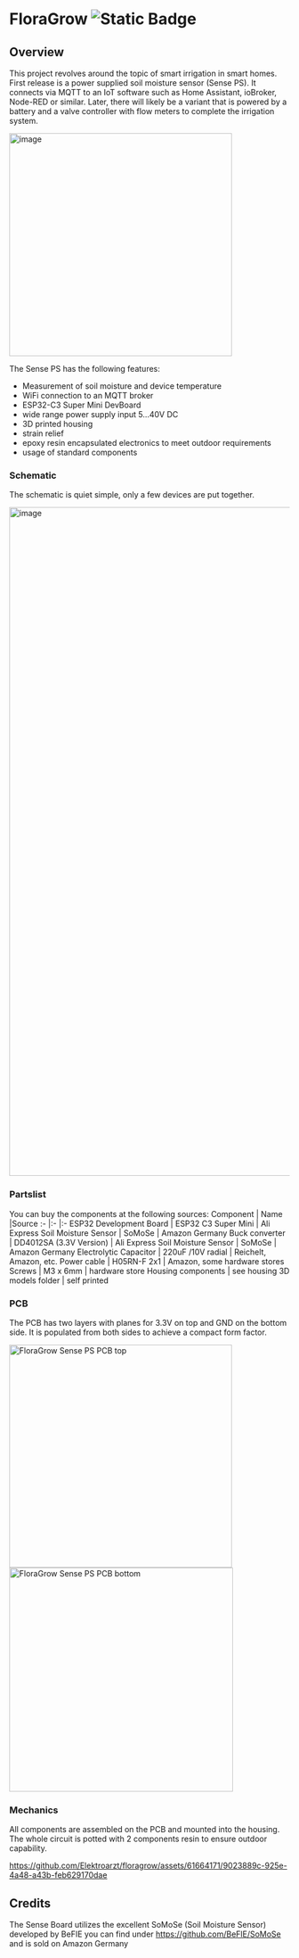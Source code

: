 # FloraGrow ![Static Badge](https://img.shields.io/badge/stability-beta-orange)

## Overview
This project revolves around the topic of smart irrigation in smart homes. First release is a power supplied soil moisture sensor (Sense PS). It connects via MQTT to an IoT software such as Home Assistant, ioBroker, Node-RED or similar. Later, there will likely be a variant that is powered by a battery and a valve controller with flow meters to complete the irrigation system.

<img width="400" alt="image" src="https://github.com/Elektroarzt/floragrow/assets/61664171/703e603e-a8ef-4864-9fb5-a0efed62c016">

The Sense PS has the following features:
- Measurement of soil moisture and device temperature
- WiFi connection to an MQTT broker
- ESP32-C3 Super Mini DevBoard
- wide range power supply input 5...40V DC
- 3D printed housing
- strain relief
- epoxy resin encapsulated electronics to meet outdoor requirements
- usage of standard components

### Schematic
The schematic is quiet simple, only a few devices are put together.
 
<img width="1200" alt="image" src="https://github.com/Elektroarzt/floragrow/assets/61664171/1fc1ced2-c58f-468e-8b4b-dea82ee26cf0">

### Partslist
You can buy the components at the following sources:
 Component                     | Name                             |Source
 :-                            |:-                                |:-
 ESP32 Development Board       | ESP32 C3 Super Mini              | Ali Express
 Soil Moisture Sensor          | SoMoSe                           | Amazon Germany
 Buck converter                | DD4012SA (3.3V Version)          | Ali Express
 Soil Moisture Sensor          | SoMoSe                           | Amazon Germany
 Electrolytic Capacitor        | 220uF /10V radial                | Reichelt, Amazon, etc.
 Power cable                   | H05RN-F 2x1                      | Amazon, some hardware stores
 Screws                        | M3 x 6mm                         | hardware store
 Housing components            | see housing 3D models folder     | self printed

### PCB
The PCB has two layers with planes for 3.3V on top and GND on the bottom side. It is populated from both sides to achieve a compact form factor.

<img width="400" alt="FloraGrow Sense PS PCB top" src="https://github.com/Elektroarzt/floragrow/assets/61664171/905aee47-8427-4945-a408-d85a72fc7ef2">
<img width="402" alt="FloraGrow Sense PS PCB bottom" src="https://github.com/Elektroarzt/floragrow/assets/61664171/79f98e80-1627-4cef-a77b-8b71a5135669">

### Mechanics
All components are assembled on the PCB and mounted into the housing. The whole circuit is potted with 2 components resin to ensure outdoor capability.

https://github.com/Elektroarzt/floragrow/assets/61664171/9023889c-925e-4a48-a43b-feb629170dae

## Credits
The Sense Board utilizes the excellent SoMoSe (Soil Moisture Sensor) developed by BeFIE you can find under
https://github.com/BeFlE/SoMoSe and is sold on Amazon Germany
